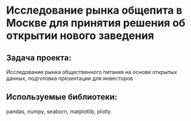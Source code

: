 # Исследование рынка общепита в Москве для принятия решения об открытии нового заведения
## Задача проекта:
Исследование рынка общественного питания на основе открытых данных, подготовка презентации для инвесторов
## Используемые библиотеки:
pandas, numpy, seaborn, matplotlib, plotly.
